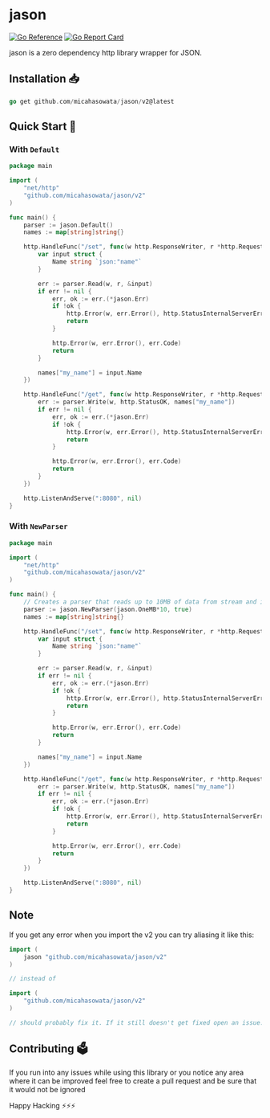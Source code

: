 # jason

[![Go Reference](https://pkg.go.dev/badge/github.com/micahasowata/jason/v2@v2.0.0.svg)](https://pkg.go.dev/github.com/micahasowata/jason/v2@v2.0.0) [![Go Report Card](https://goreportcard.com/badge/github.com/micahasowata/jason/v2)](https://goreportcard.com/report/github.com/micahasowata/jason/v2)

jason is a zero dependency http library wrapper for JSON.

## Installation 📥

```go
go get github.com/micahasowata/jason/v2@latest
```

## Quick Start 💨

### With `Default`

```go
package main

import (
	"net/http"
	"github.com/micahasowata/jason/v2"
)

func main() {
	parser := jason.Default()
	names := map[string]string{}

	http.HandleFunc("/set", func(w http.ResponseWriter, r *http.Request) {
		var input struct {
			Name string `json:"name"`
		}

		err := parser.Read(w, r, &input)
		if err != nil {
			err, ok := err.(*jason.Err)
			if !ok {
				http.Error(w, err.Error(), http.StatusInternalServerError)
				return
			}

			http.Error(w, err.Error(), err.Code)
			return
		}

		names["my_name"] = input.Name
	})

	http.HandleFunc("/get", func(w http.ResponseWriter, r *http.Request) {
		err := parser.Write(w, http.StatusOK, names["my_name"])
		if err != nil {
			err, ok := err.(*jason.Err)
			if !ok {
				http.Error(w, err.Error(), http.StatusInternalServerError)
				return
			}

			http.Error(w, err.Error(), err.Code)
			return
		}
	})

	http.ListenAndServe(":8080", nil)
}
```

### With `NewParser`

```go
package main

import (
	"net/http"
	"github.com/micahasowata/jason/v2"
)

func main() {
	// Creates a parser that reads up to 10MB of data from stream and indents response
	parser := jason.NewParser(jason.OneMB*10, true)
	names := map[string]string{}

	http.HandleFunc("/set", func(w http.ResponseWriter, r *http.Request) {
		var input struct {
			Name string `json:"name"`
		}

		err := parser.Read(w, r, &input)
		if err != nil {
			err, ok := err.(*jason.Err)
			if !ok {
				http.Error(w, err.Error(), http.StatusInternalServerError)
				return
			}

			http.Error(w, err.Error(), err.Code)
			return
		}

		names["my_name"] = input.Name
	})

	http.HandleFunc("/get", func(w http.ResponseWriter, r *http.Request) {
		err := parser.Write(w, http.StatusOK, names["my_name"])
		if err != nil {
			err, ok := err.(*jason.Err)
			if !ok {
				http.Error(w, err.Error(), http.StatusInternalServerError)
				return
			}

			http.Error(w, err.Error(), err.Code)
			return
		}
	})

	http.ListenAndServe(":8080", nil)
}
```

## Note

If you get any error when you import the v2 you can try aliasing it like this:

```go
import (
	jason "github.com/micahasowata/jason/v2"
)

// instead of

import (
	"github.com/micahasowata/jason/v2"
)

// should probably fix it. If it still doesn't get fixed open an issue.

```

## Contributing 🗳️

If you run into any issues while using this library or you notice any area where it can be improved feel free to create a pull request and be sure that it would not be ignored

Happy Hacking ⚡⚡⚡
